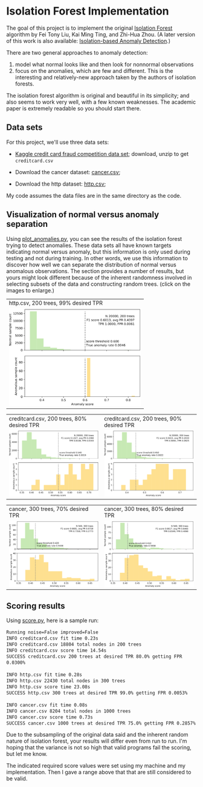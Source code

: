 # Isolation Forest Implementation


The goal of this project is to implement the original [Isolation Forest](IsolationForestPaper.pdf) algorithm by Fei Tony Liu, Kai Ming Ting, and Zhi-Hua Zhou.  (A later version of this work is also available: [Isolation-based Anomaly Detection](http://citeseerx.ist.psu.edu/viewdoc/download?doi=10.1.1.673.5779&rep=rep1&type=pdf).) 

There are two general approaches to anomaly detection: 

1. model what normal looks like and then look for nonnormal observations
2. focus on the anomalies, which are few and different. This is the interesting and relatively-new approach taken by the authors of isolation forests.

The isolation forest algorithm is original and beautiful in its simplicity; and also seems to work very well, with a few known weaknesses. The academic paper is extremely readable so you should start there.

## Data sets

For this project, we'll use three data sets:

* [Kaggle credit card fraud competition data set](https://www.kaggle.com/mlg-ulb/creditcardfraud); download, unzip to get `creditcard.csv`

* Download the cancer dataset: [cancer.csv](https://github.com/JialiangShi/isolation-forest/blob/master/cancer.csv);

* Download the http dataset: [http.csv](https://github.com/JialiangShi/isolation-forest/blob/master/http.csv); 

My code assumes the data files are in the same directory as the code.

## Visualization of normal versus anomaly separation

Using [plot_anomalies.py](https://github.com/JialiangShi/isolation-forest/blob/master/plot_anomalies.py), you can see the results of the isolation forest trying to detect anomalies. These data sets all have known targets indicating normal versus anomaly, but this information is only used during testing and not during training. In other words, we use this information to discover how well we can separate the distribution of normal versus anomalous observations.  The section provides a number of results, but yours might look different because of the inherent randomness involved in selecting subsets of the data and constructing random trees. (click on the images to enlarge.)

<center>
<table border="0">
<tr><td>http.csv, 200 trees, 99% desired TPR</td></tr>
<tr>
<td border=0>
<a href="images/http-200-99.svg"><img src="images/http-200-99.svg" width="350"></a>
</tr>
</table>
</center>

<table border="0">
<tr><td>creditcard.csv, 200 trees, 80% desired TPR</td><td>creditcard.csv, 200 trees, 90% desired TPR</td></tr>
<tr>
<td border=0>
<a href="images/creditcard-200-80.svg"><img src="images/creditcard-200-80.svg" width="350"></a>
<td border=0>
<a href="images/creditcard-200-90.svg"><img src="images/creditcard-200-90.svg" width="350"></a>
</tr>
</table>

<table border="0">
<tr><td> cancer, 300 trees, 70% desired TPR</td><td> cancer, 300 trees, 80% desired TPR</td></tr>
<tr>
<td border=0>
<a href="images/cancer-300-70.svg"><img src="images/cancer-300-70.svg" width="350"></a>
<td border=0>
<a href="images/cancer-300-80.svg"><img src="images/cancer-300-80.svg" width="350"></a>
</tr>
</table>

## Scoring results

Using [score.py](https://github.com/parrt/msds689/blob/master/projects/iforest/score.py), here is a sample run:

```
Running noise=False improved=False
INFO creditcard.csv fit time 0.23s
INFO creditcard.csv 18804 total nodes in 200 trees
INFO creditcard.csv score time 14.54s
SUCCESS creditcard.csv 200 trees at desired TPR 80.0% getting FPR 0.0300%

INFO http.csv fit time 0.28s
INFO http.csv 22430 total nodes in 300 trees
INFO http.csv score time 23.08s
SUCCESS http.csv 300 trees at desired TPR 99.0% getting FPR 0.0053%

INFO cancer.csv fit time 0.08s
INFO cancer.csv 8204 total nodes in 1000 trees
INFO cancer.csv score time 0.73s
SUCCESS cancer.csv 1000 trees at desired TPR 75.0% getting FPR 0.2857%
```

Due to the subsampling of the original data said and the inherent random nature of isolation forest, your results will differ even from run to run.  I'm hoping that the variance is not so high that valid programs fail the scoring, but let me know.

The indicated required score values were set using my machine and my implementation. Then I gave a range above that that are still considered to be valid.

